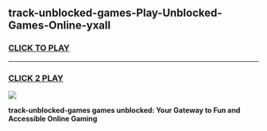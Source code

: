 
## track-unblocked-games-Play-Unblocked-Games-Online-yxall
<h3>
<a href="https://premium76.site?title=track-unblocked-games&ref=24A">CLICK TO PLAY</a></h3>
<hr>

<h3>
<a href="https://premium76.site?title=track-unblocked-games&ref=24A">CLICK 2 PLAY</a>
  
</h3>

<a href="https://premium76.site?title=track-unblocked-games&ref=24A"><img src="https://clearcache.store/games.png"></a>


**track-unblocked-games games unblocked: Your Gateway to Fun and Accessible Online Gaming**
